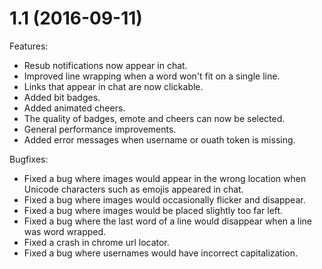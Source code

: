 # 1.1 (2016-09-11)

Features:

  - Resub notifications now appear in chat.
  - Improved line wrapping when a word won't fit on a single line.
  - Links that appear in chat are now clickable.
  - Added bit badges.
  - Added animated cheers.
  - The quality of badges, emote and cheers can now be selected.
  - General performance improvements.
  - Added error messages when username or ouath token is missing.

Bugfixes:

  - Fixed a bug where images would appear in the wrong location when Unicode characters such as emojis appeared in chat.
  - Fixed a bug where images would occasionally flicker and disappear.
  - Fixed a bug where images would be placed slightly too far left.
  - Fixed a bug where the last word of a line would disappear when a line was word wrapped.
  - Fixed a crash in chrome url locator.
  - Fixed a bug where usernames would have incorrect capitalization.